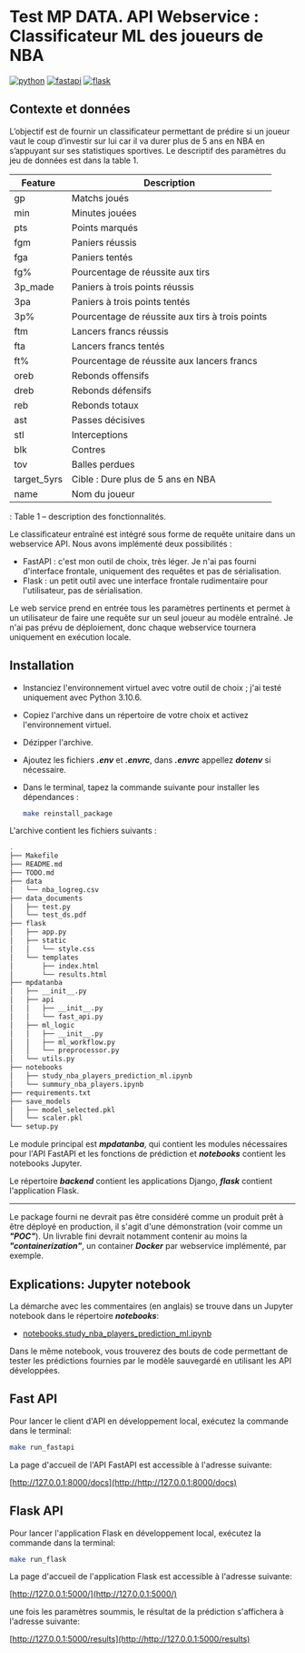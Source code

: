 # Test MP DATA. API Webservice : Classificateur ML des joueurs de NBA

[![python](https://img.shields.io/badge/Python-3776AB?style=for-the-badge&logo=python&logoColor=white)](https://img.shields.io/badge/Python-3776AB?style=for-the-badge&logo=python&logoColor=white)
[![fastapi](https://img.shields.io/badge/FastAPI-009485?style=for-the-badge&logo=fastapi&logoColor=white)](https://img.shields.io/badge/FastAPI-3776AB?style=for-the-badge&logo=fastapi&logoColor=white)
[![flask](https://img.shields.io/badge/Flask-000000?style=for-the-badge&logo=flask&logoColor=white)](https://img.shields.io/badge/Flask-000000?style=for-the-badge&logo=flask&logoColor=white)

## Contexte et données

L’objectif est de fournir un classificateur permettant de prédire si un joueur vaut le coup d’investir sur lui car il va durer plus de 5 ans en NBA en s’appuyant sur ses statistiques sportives. Le descriptif des paramètres du jeu de données est dans la table 1.

| Feature         | Description                          |
|-----------------|--------------------------------------|
| gp              | Matchs joués                         |
| min             | Minutes jouées                       |
| pts             | Points marqués                       |
| fgm             | Paniers réussis                      |
| fga             | Paniers tentés                       |
| fg%             | Pourcentage de réussite aux tirs     |
| 3p_made         | Paniers à trois points réussis       |
| 3pa             | Paniers à trois points tentés        |
| 3p%             | Pourcentage de réussite aux tirs à trois points |
| ftm             | Lancers francs réussis               |
| fta             | Lancers francs tentés                |
| ft%             | Pourcentage de réussite aux lancers francs |
| oreb            | Rebonds offensifs                    |
| dreb            | Rebonds défensifs                    |
| reb             | Rebonds totaux                       |
| ast             | Passes décisives                     |
| stl             | Interceptions                        |
| blk             | Contres                              |
| tov             | Balles perdues                       |
| target_5yrs     | Cible : Dure plus de 5 ans en NBA    |
| name            | Nom du joueur                        |

: Table 1 – description des fonctionnalités.

Le classificateur entraîné est intégré sous forme de requête unitaire dans un webservice API. Nous avons implémenté deux possibilités :

- FastAPI : c'est mon outil de choix, très léger. Je n'ai pas fourni d'interface frontale, uniquement des requêtes et pas de sérialisation.
- Flask : un petit outil avec une interface frontale rudimentaire pour l'utilisateur, pas de sérialisation.

Le web service prend en entrée tous les paramètres pertinents et permet à un utilisateur de faire une requête sur un seul joueur au modèle entraîné. Je n'ai pas prévu de déploiement, donc chaque webservice tournera uniquement en exécution locale.

## Installation

- Instanciez l'environnement virtuel avec votre outil de choix ; j'ai testé uniquement avec Python 3.10.6.
- Copiez l'archive dans un répertoire de votre choix et activez l'environnement virtuel.
- Dézipper l'archive.
- Ajoutez les fichiers ***.env*** et ***.envrc***, dans ***.envrc*** appellez ***dotenv*** si nécessaire.
- Dans le terminal, tapez la commande suivante pour installer les dépendances :

  ```bash
  make reinstall_package
  ```

L'archive contient les fichiers suivants :

```bash
.
├── Makefile
├── README.md
├── TODO.md
├── data
│   └── nba_logreg.csv
├── data_documents
│   ├── test.py
│   └── test_ds.pdf
├── flask
│   ├── app.py
│   ├── static
│   │   └── style.css
│   └── templates
│       ├── index.html
│       └── results.html
├── mpdatanba
│   ├── __init__.py
│   ├── api
│   │   ├── __init__.py
│   │   └── fast_api.py
│   ├── ml_logic
│   │   ├── __init__.py
│   │   ├── ml_workflow.py
│   │   └── preprocessor.py
│   └── utils.py
├── notebooks
│   ├── study_nba_players_prediction_ml.ipynb
│   └── summury_nba_players.ipynb
├── requirements.txt
├── save_models
│   ├── model_selected.pkl
│   └── scaler.pkl
└── setup.py
```

Le module principal est ***mpdatanba***, qui contient les modules nécessaires pour l'API FastAPI et les fonctions de prédiction et ***notebooks*** contient les notebooks Jupyter.

Le répertoire ***backend*** contient les applications Django, ***flask*** contient l'application Flask.

---

Le package fourni ne devrait pas être considéré comme un produit prêt à être déployé en production, il s'agit d'une démonstration (voir comme un ***"POC"***). Un livrable fini devrait notamment contenir au moins la ***"containerization"***, un container ***Docker*** par webservice implémenté, par exemple.

## Explications: Jupyter notebook

La démarche avec les commentaires (en anglais) se trouve dans un Jupyter notebook dans le répertoire ***notebooks***:

- [notebooks.study_nba_players_prediction_ml.ipynb](/notebooks/study_nba_players_prediction_ml.ipynb)

Dans le même notebook, vous trouverez des bouts de code permettant de tester les prédictions fournies par le modèle sauvegardé en utilisant les API développées.

## Fast API

Pour lancer le client d'API en développement local, exécutez la commande dans le terminal:

```bash
make run_fastapi
```

La page d'accueil de l'API FastAPI est accessible à l'adresse suivante:

  [http://127.0.0.1:8000/docs](http://http://127.0.0.1:8000/docs)

## Flask API

Pour lancer l'application Flask en développement local, exécutez la commande dans la terminal:

```bash
make run_flask
```

La page d'accueil de l'application Flask est accessible à l'adresse suivante:

  [http://127.0.0.1:5000/](http://127.0.0.1:5000/)

une fois les paramètres soummis, le résultat de la prédiction s'affichera à l'adresse suivante:

  [http://127.0.0.1:5000/results](http://http://127.0.0.1:5000/results)
